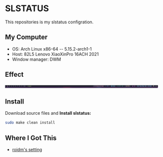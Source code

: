 # SLSTATUS

This repositories is my slstatus configration.

## My Computer

+ OS: Arch Linux x86-64 -- 5.15.2-arch1-1
+ Host: 82L5 Lenovo XiaoXinPro 16ACH 2021
+ Window manager: DWM

## Effect

![slstatus](./image/status_bar.png)

## Install

Download source files and **Install slstatus:**

```sh
sudo make clean install
```

## Where I Got This

+ [roidm's setting](https://gitlab.com/roidm/suckless)
